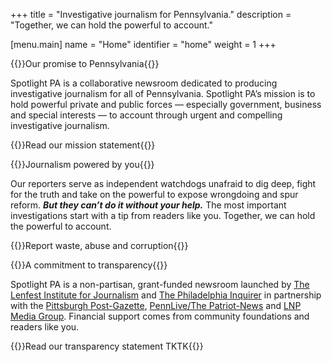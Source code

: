 +++
title = "Investigative journalism for Pennsylvania."
description = "Together, we can hold the powerful to account."

[menu.main]
    name = "Home"
    identifier = "home"
    weight = 1
+++

{{<content-header>}}Our promise to Pennsylvania{{</content-header>}}

Spotlight PA is a collaborative newsroom dedicated to producing investigative journalism for all of Pennsylvania. Spotlight PA’s mission is to hold powerful private and public forces — especially government, business and special interests — to account through urgent and compelling investigative journalism.

{{<right-link href="/about/">}}Read our mission statement{{</right-link>}}


{{<content-header>}}Journalism powered by you{{</content-header>}}

Our reporters serve as independent watchdogs unafraid to dig deep, fight for the truth and take on the powerful to expose wrongdoing and spur reform. **_But they can’t do it without your help._** The most important investigations start with a tip from readers like you. Together, we can hold the powerful to account.

{{<right-link href="/contact/">}}Report waste, abuse and corruption{{</right-link>}}

{{<content-header>}}A commitment to transparency{{</content-header>}}

Spotlight PA is a non-partisan, grant-funded newsroom launched by [The Lenfest Institute for Journalism][lenfest] and [The Philadelphia Inquirer][inky] in partnership with the [Pittsburgh Post-Gazette][pg], [PennLive/The Patriot-News][pennlive] and [LNP Media Group][lnp]. Financial support comes from community foundations and readers like you.


[lenfest]: https://www.lenfestinstitute.org
[inky]: https://www.inquirer.com
[pg]: https://www.post-gazette.com
[lnp]: https://lnpmediagroup.com
[pennlive]: https://www.pennlive.com

{{<right-link href="#">}}Read our transparency statement TKTK{{</right-link>}}
